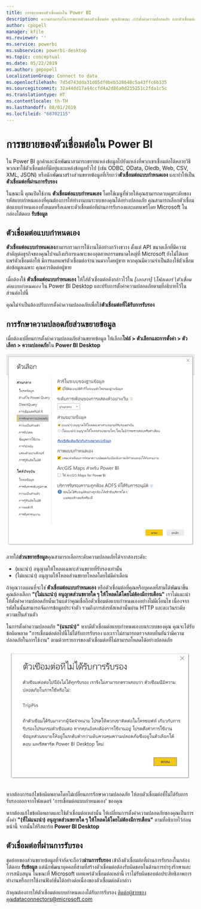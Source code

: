 ```yaml
---
title: การขยายของตัวเชื่อมต่อใน Power BI
description: ความสามารถในการขยายตัวของตัวเชื่อมต่อ คุณลักษณะ การตั้งค่าความปลอดภัย และตัวเชื่อมต่อที่ผ่านการรับรอง
author: cpopell
manager: kfile
ms.reviewer: ''
ms.service: powerbi
ms.subservice: powerbi-desktop
ms.topic: conceptual
ms.date: 05/22/2019
ms.author: gepopell
LocalizationGroup: Connect to data
ms.openlocfilehash: 7d5d743dda31d05df0beb528648c5a43ffc6b335
ms.sourcegitcommit: 32a44dd17a44ccfd4a2d86a0d235251c2fda1c5c
ms.translationtype: HT
ms.contentlocale: th-TH
ms.lasthandoff: 08/01/2019
ms.locfileid: "68702115"
---
```

# <a name="connector-extensibility-in-power-bi"></a>การขยายของตัวเชื่อมต่อใน Power BI

ใน Power BI ลูกค้าและนักพัฒนาสามารถขยายแหล่งข้อมูลไปยังแหล่งที่พวกเขาเชื่อมต่อได้หลายวิธี พวกเขาใช้ตัวเชื่อมต่อที่มีอยู่และแหล่งข้อมูลทั่วไป (เช่น ODBC, OData, Oledb, Web, CSV, XML, JSON) หรือนักพัฒนาสร้างส่วนขยายข้อมูลที่เรียกว่า**ตัวเชื่อมต่อแบบกำหนดเอง** และทำให้เป็น **ตัวเชื่อมต่อที่ผ่านการรับรอง**

ในขณะนี้ คุณเปิดใช้งาน **ตัวเชื่อมต่อแบบกำหนดเอง** โดยใช้เมนูที่ช่วยให้คุณสามารถควบคุมระดับของรหัสแบบกำหนดเองที่คุณต้องการให้ทำงานบนระบบของคุณได้อย่างปลอดภัย คุณสามารถเลือกตัวเชื่อมต่อแบบกำหนดเองทั้งหมดหรือเฉพาะตัวเชื่อมต่อทีผ่านการรับรองและเผยแพร่โดย Microsoft ในกล่องโต้ตอบ **รับข้อมูล**

## <a name="custom-connectors"></a>ตัวเชื่อมต่อแบบกำหนดเอง

**ตัวเชื่อมต่อแบบกำหนดเอง**สามารถรวมการใช้งานได้อย่างกว้างขวาง ตั้งแต่ API ขนาดเล็กที่มีความสำคัญต่อธุรกิจของคุณไปจนถึงบริการเฉพาะของอุตสาหกรรมขนาดใหญ่ที่ Microsoft ยังไม่ได้เผยแพร่ตัวเชื่อมต่อให้ มีการเผยแพร่ตัวเชื่อมต่อจำนวนมากโดยผู้ขาย หากคุณมีความจำเป็นต้องใช้ตัวเชื่อมต่อข้อมูลเฉพาะ คุณควรติดต่อผู้ขาย

เมื่อต้องใช้ **ตัวเชื่อมต่อแบบกำหนดเอง** ให้ใส่ตัวเชื่อมต่อดังกล่าวไว้ใน *\[เอกสาร] \\โฟลเดอร์ \\ตัวเชื่อมต่อแบบกำหนดเอง* ใน Power BI Desktop และปรับการตั้งค่าความปลอดภัยตามที่อธิบายไว้ในส่วนต่อไปนี้

คุณไม่จำเป็นต้องปรับการตั้งค่าความปลอดภัยเพื่อใช้**ตัวเชื่อมต่อที่ได้รับการรับรอง**

## <a name="data-extension-security"></a>การรักษาความปลอดภัยส่วนขยายข้อมูล

เมื่อต้องเปลี่ยนการตั้งค่าความปลอดภัยส่วนขยายข้อมูล ให้เลือก**ไฟล์ > ตัวเลือกและการตั้งค่า > ตัวเลือก > ความปลอดภัย**ใน **Power BI Desktop**

![ควบคุมว่าคุณต้องการจะโหลดตัวเชื่อมต่อแบบกำหนดเองหรือไม่ด้วยตัวเลือกการรักษาความปลอดภัยส่วนขยายข้อมูล](media/desktop-connector-extensibility/data-extension-security-1.png)

ภายใต้**ส่วนขยายข้อมูล**คุณสามารถเลือกระดับความปลอดภัยได้จากสองระดับ:

* (แนะนำ) อนุญาตให้โหลดเฉพาะส่วนขยายที่รับรองเท่านั้น
* (ไม่แนะนำ) อนุญาตให้โหลดส่วนขยายโหลดโดยไม่มีคำเตือน

ถ้าคุณวางแผนที่จะใช ้**ตัวเชื่อมต่อแบบกำหนดเอง** หรือตัวเชื่อมต่อที่คุณหรือบุคคลที่สามได้พัฒนาขึ้น คุณต้องเลือก **"(ไม่แนะนำ) อนุญาตส่วนขยายใด ๆ ให้โหลดได้โดยไม่ต้องมีการเตือน"** เราไม่แนะนำให้ตั้งค่าความปลอดภัยนั้นเว้นแต่ว่าคุณเชื่อถือตัวเชื่อมต่อแบบกำหนดเองอย่างไม่มีเงื่อนไข เนื่องจากรหัสในนั้นสามารถจัดการข้อมูลประจำตัว รวมถึงการส่งรหัสเหล่านั้นผ่าน HTTP และละเว้นระดับความเป็นส่วนตัว

ในการตั้งค่าความปลอดภัย **"(แนะนำ)"** หากมีตัวเชื่อมต่อแบบกำหนดเองบนระบบของคุณ คุณจะได้รับข้อผิดพลาด "การเชื่อมต่อต่อไปนี้ไม่ได้รับการรับรอง และเราไม่สามารถตรวจสอบยืนยันว่ามีความปลอดภัยในการใช้งาน" ตามด้วยรายการของตัวเชื่อมต่อที่ไม่สามารถโหลดได้อย่างปลอดภัย

![กล่องโต้ตอบจะอธิบายตัวเชื่อมต่อแบบกำหนดเองที่ไม่สามารถโหลดได้เนื่องจากการตั้งค่าความปลอดภัย ในกรณีนี้คือ TripPin](media/desktop-connector-extensibility/data-extension-security-2.png)

หากต้องการแก้ไขข้อผิดพลาดโดยไม่เปลี่ยนการรักษาความปลอดภัย ให้ลบตัวเชื่อมต่อที่ไม่ได้รับการรับรองออกจากโฟลเดอร์ 'การเชื่อมต่อแบบกำหนดเอง' ของคุณ

หากต้องแก้ไขข้อผิดพลาดและใช้ตัวเชื่อมต่อเหล่านั้น ให้เปลี่ยนการตั้งค่าความปลอดภัยของคุณเป็นการตั้งค่า **"(ที่ไม่แนะนำ) อนุญาตส่วนขยายใด ๆ ให้โหลดได้โดยไม่ต้องมีการเตือน"** ตามที่อธิบายไว้ก่อนหน้านี้ จากนั้นให้รีสตาร์ท **Power BI Desktop**

## <a name="certified-connectors"></a>ตัวเชื่อมต่อที่ผ่านการรับรอง

ชุดย่อยของส่วนขยายข้อมูลที่จำกัดจะถือว่า**ผ่านการรับรอง** เข้าถึงตัวเชื่อมต่อที่ผ่านการรับรองในกล่องโต้ตอบ **รับข้อมูล** แต่นักพัฒนาบุคคลที่สามที่สร้างตัวเชื่อมต่อต้องรับผิดชอบในด้านการบำรุงรักษาและการสนับสนุน ในขณะที่ Microsoft เผยแพร่ตัวเชื่อมต่อเหล่านี้ เราไม่รับผิดชอบต่อประสิทธิภาพการทำงานหรือการใช้งานฟังก์ชันได้อย่างต่อเนื่องของตัวเชื่อมต่อดังกล่าว

ถ้าคุณต้องการให้ตัวเชื่อมต่อแบบกำหนดเองได้รับการรับรอง ติดต่อผู้ขายของคุณdataconnectors@microsoft.com
